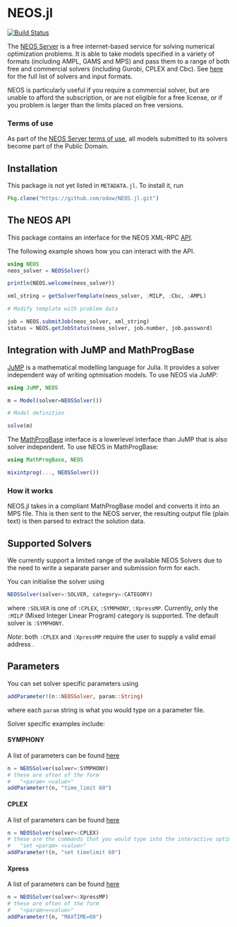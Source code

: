 # NEOS.jl
[![Build Status](https://travis-ci.org/odow/NEOS.jl.svg?branch=master)](https://travis-ci.org/odow/NEOS.jl)

The [NEOS Server](http://www.neos-server.org/neos) is a free internet-based service for solving numerical optimization problems. It is able to take models specified in a variety of formats (including AMPL, GAMS and MPS) and pass them to a range of both free and commercial solvers (including Gurobi, CPLEX and Cbc). See [here](http://www.neos-server.org/neos/solvers/index.html) for the full list of solvers and input formats.

NEOS is particularly useful if you require a commercial solver, but are unable to afford the subscription, or are not eligible for a free license, or if you problem is larger than the limits placed on free versions. 

### Terms of use
As part of the [NEOS Server terms of use](http://www.neos-server.org/neos/termofuse.html), all models submitted to its solvers become part of the Public Domain.

## Installation
This package is not yet listed in `METADATA.jl`. To install it, run 

```julia
Pkg.clone("https://github.com/odow/NEOS.jl.git")
```

## The NEOS API
This package contains an interface for the NEOS XML-RPC [API](http://www.neos-server.org/neos/NEOS-API.html).

The following example shows how you can interact with the API.

```julia
using NEOS
neos_solver = NEOSSolver()

println(NEOS.welcome(neos_solver))

xml_string = getSolverTemplate(neos_solver, :MILP, :Cbc, :AMPL)

# Modify template with problem data

job = NEOS.submitJob(neos_solver, xml_string)
status = NEOS.getJobStatus(neos_solver, job.number, job.password)
```

## Integration with JuMP and MathProgBase
[JuMP](https://github.com/JuliaOpt/JuMP.jl) is a mathematical modelling language for Julia. It provides a solver independent way of writing optmisation models. To use NEOS via JuMP:

```julia
using JuMP, NEOS

m = Model(solver=NEOSSolver())

# Model definition

solve(m)
```

 The [MathProgBase](https://github.com/JuliaOpt/MathProgBase.jl) interface is a lowerlevel interface than JuMP that is also solver independent. To use NEOS in MathProgBase:

```julia
using MathProgBase, NEOS

mixintprog(..., NEOSSolver())

```

### How it works

NEOS.jl takes in a compliant MathProgBase model and converts it into an MPS file. This is then sent to the NEOS server, the resulting output file (plain text) is then parsed to extract the solution data.


## Supported Solvers
We currently support a limited range of the available NEOS Solvers due to the need to write a separate parser and submission form for each.

You can initialise the solver using 

```julia
NEOSSolver(solver=:SOLVER, category=:CATEGORY)
```
where `:SOLVER` is one of `:CPLEX`, `:SYMPHONY`, `:XpressMP`. Currently, only the `:MILP` (Mixed Integer Linear Program) category is supported. The default solver is `:SYMPHONY`.

*Note*: both `:CPLEX` and `:XpressMP` require the user to supply a valid email address .

## Parameters

You can set solver specific parameters using

```julia
addParameter!(n::NEOSSolver, param::String)
```

where each `param` string is what you would type on a parameter file.

Solver specific examples include:

#### SYMPHONY
A list of parameters can be found [here](http://www.coin-or.org/SYMPHONY/man-5.6/node273.html#params)
```julia
n = NEOSSolver(solver=:SYMPHONY)
# these are often of the form
# 	"<param> <value>"
addParameter!(n, "time_limit 60")
```

#### CPLEX
A list of parameters can be found [here](http://www-01.ibm.com/support/knowledgecenter/SSSA5P_12.6.1/ilog.odms.cplex.help/CPLEX/InteractiveOptimizer/topics/commands.html)
```julia
n = NEOSSolver(solver=:CPLEX)
# these are the commands that you would type into the interactive optimiser
# 	"set <param> <value>"
addParameter!(n, "set timelimit 60")
```

#### Xpress
A list of parameters can be found [here](http://tomopt.com/docs/xpress/tomlab_xpress008.php)
```julia
n = NEOSSolver(solver=:XpressMP)
# these are often of the form
# 	"<param>=<value>"
addParameter!(n, "MAXTIME=60")
```
